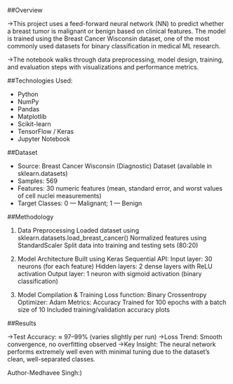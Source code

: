 ##Overview

->This project uses a feed-forward neural network (NN) to predict whether a breast tumor is malignant or benign based on clinical features. The model is trained using the Breast Cancer Wisconsin dataset, one of the most commonly used datasets for binary classification in medical ML research.

->The notebook walks through data preprocessing, model design, training, and evaluation steps with visualizations and performance metrics.



##Technologies Used:
- Python
- NumPy
- Pandas
- Matplotlib
- Scikit-learn
- TensorFlow / Keras
- Jupyter Notebook




##Dataset

- Source: Breast Cancer Wisconsin (Diagnostic) Dataset (available in sklearn.datasets)
- Samples: 569
- Features: 30 numeric features (mean, standard error, and worst values of cell nuclei measurements)
- Target Classes:
  0 — Malignant;
  1 — Benign



##Methodology

1. Data Preprocessing
Loaded dataset using sklearn.datasets.load_breast_cancer()
Normalized features using StandardScaler
Split data into training and testing sets (80:20)

2. Model Architecture
Built using Keras Sequential API:
Input layer: 30 neurons (for each feature)
Hidden layers: 2 dense layers with ReLU activation
Output layer: 1 neuron with sigmoid activation (binary classification)

3. Model Compilation & Training
Loss function: Binary Crossentropy
Optimizer: Adam
Metrics: Accuracy
Trained for 100 epochs with a batch size of 10
Included training/validation accuracy plots


##Results

->Test Accuracy: ≈ 97–99% (varies slightly per run)
->Loss Trend: Smooth convergence, no overfitting observed
->Key Insight: The neural network performs extremely well even with minimal tuning due to the dataset’s clean, well-separated classes.

Author-Medhavee Singh:)
